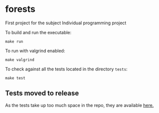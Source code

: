 # forests
First project for the subject Individual programming project

To build and run the executable:
```
make run
```
To run with valgrind enabled:
```
make valgrind
```
To check against all the tests located in the directory `tests`:
```
make test
```

## Tests moved to release
As the tests take up too much space in the repo, they are available [here.](https://github.com/gavjan/forests/releases/tag/tests)

